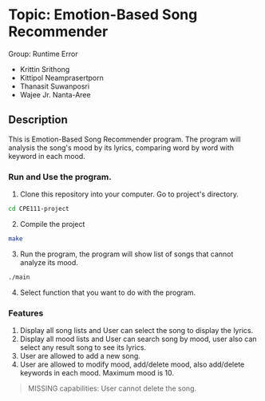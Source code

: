 # Topic: Emotion-Based Song Recommender
Group: Runtime Error
- Krittin Srithong
- Kittipol Neamprasertporn
- Thanasit Suwanposri
- Wajee Jr. Nanta-Aree

## Description
This is Emotion-Based Song Recommender program. The program will analysis the song's mood by its lyrics, comparing word by word with keyword in each mood.

### Run and Use the program.
1. Clone this repository into your computer. Go to project's directory.
```zsh
cd CPE111-project
```

2. Compile the project
```zsh
make
```
3. Run the program, the program will show list of songs that cannot analyze its mood.
```zsh
./main
```
4. Select function that you want to do with the program.

### Features
1. Display all song lists and User can select the song to display the lyrics.
2. Display all mood lists and User can search song by mood, user also can select any result song to see its lyrics.
3. User are allowed to add a new song.
4. User are allowed to modify mood, add/delete mood, also add/delete keywords in each mood. Maximum mood is 10.


> MISSING capabilities: User cannot delete the song.